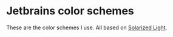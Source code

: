 # Jetbrains color schemes

These are the color schemes I use. All based on [Solarized Light](https://github.com/jkaving/intellij-colors-solarized).
